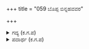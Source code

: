 +++
title = "059 ಬೊಪ್ಪ ಬಿನ್ನಹವವರ"

+++

<details><summary>ಗದ್ಯ (ಕ.ಗ.ಪ) </summary>

59. "ಅಪ್ಪಾ, ನಿನ್ನಲ್ಲಿ ವಿಜ್ಞಾಪನೆ, ಅವರ ತಂದೆ ನಿಮಗೆ ತಪ್ಪಿ ನಡೆಯಲಿಲ್ಲ. ನೀವು ಇನ್ನು ಈ ಪಾಂಡುಸುತರಿಗೆ ರಾಜ್ಯವೈಭವವನ್ನು ಒಪ್ಪಿಸಿಕೊಡಿ. ಈ ನೆಲ ಧರ್ಮಜನ ಅನಂತರ ಅವನ ಮಗನಿಗೆ ಆ ವಿಧಿಯಲ್ಲಿ ಸಂತತಿ ಕ್ರಮದಲ್ಲಿ ಅವರಿಗೆ ತಪ್ಪದೆ ನಡೆಯುತ್ತದೆ. ಈ ನೆಲ ಅವರಿಗೆ ಸಲ್ಲಲಿ ತಪ್ಪೇನು ಅದರಲ್ಲಿ ?"
</details>

<details><summary>ಪದಾರ್ಥ (ಕ.ಗ.ಪ) </summary>

ಬಿನ್ನಹ-ವಿಜ್ಞಾಪನೆ, ಹೊಲ್ಲೆಹ-ತಪ್ಪು
</details>
